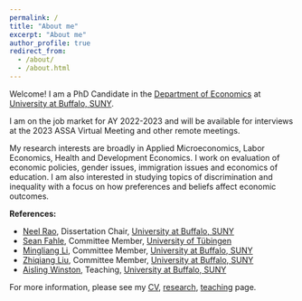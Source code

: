 ```yaml
---
permalink: /
title: "About me"
excerpt: "About me"
author_profile: true
redirect_from: 
  - /about/
  - /about.html
---
```


Welcome! I am a PhD Candidate in the [Department of Economics](https://arts-sciences.buffalo.edu/economics.html) at
[University at Buffalo, SUNY](http://www.buffalo.edu/). 

I am on the job market for AY 2022-2023 and will be available for interviews at the 2023 ASSA Virtual Meeting and other remote meetings.  

My research interests are broadly in Applied Microeconomics, Labor Economics, Health and Development Economics. I work on evaluation of economic policies, gender issues, immigration issues and economics of education. I am also interested in studying topics of discrimination and inequality with a focus on how preferences and beliefs affect economic outcomes. 

**References:**
- [Neel Rao](http://www.acsu.buffalo.edu/~neelrao/), Dissertation Chair, [University at Buffalo, SUNY](http://www.buffalo.edu/) 
- [Sean Fahle](https://sites.google.com/site/seanpfahle/), Committee Member, [University of Tübingen](https://uni-tuebingen.de/)
- [Mingliang Li](http://www.acsu.buffalo.edu/~mli3/), Committee Member, [University at Buffalo, SUNY](http://www.buffalo.edu/)
- [Zhiqiang Liu](https://arts-sciences.buffalo.edu/economics/faculty/faculty-directory/liu-zhiqiang.html), Committee Member, [University at Buffalo, SUNY](http://www.buffalo.edu/)
- [Aisling Winston](https://sites.google.com/view/aisling-winston/home), Teaching, [University at Buffalo, SUNY](http://www.buffalo.edu/)

For more information, please see my [CV](cv), [research](research), [teaching](teaching) page. 

